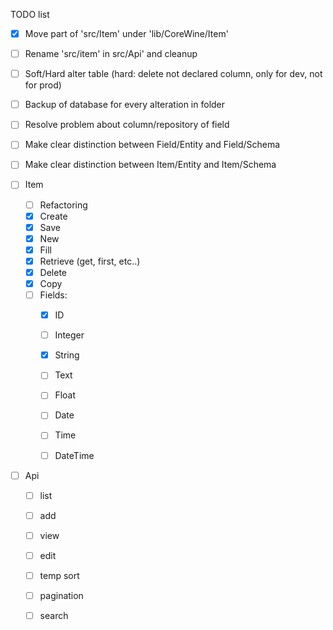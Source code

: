 TODO list

- [x] Move part of 'src/Item' under 'lib/CoreWine/Item'
- [ ] Rename 'src/item' in src/Api' and cleanup
- [ ] Soft/Hard alter table (hard: delete not declared column, only for dev, not for prod)
- [ ] Backup of database for every alteration in folder
- [ ] Resolve problem about column/repository of field
- [ ] Make clear distinction between Field/Entity and Field/Schema
- [ ] Make clear distinction between Item/Entity and Item/Schema


- [ ] Item
	- [ ] Refactoring
	- [x] Create
	- [x] Save
	- [x] New
	- [x] Fill
	- [x] Retrieve (get, first, etc..)
	- [x] Delete
	- [x] Copy
	- [ ] Fields:
		- [x] ID
		- [ ] Integer
		- [x] String
		- [ ] Text
		- [ ] Float
		- [ ] Date
		- [ ] Time
		- [ ] DateTime


- [ ] Api
	- [ ] list
	- [ ] add
	- [ ] view
	- [ ] edit
	- [ ] temp sort
	- [ ] pagination
	- [ ] search
		
